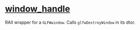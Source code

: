 # [window_handle](window_handle.hpp)

RAII wrapper for a `GLFWwindow`. Calls `glfwDestroyWindow` in its dtor.